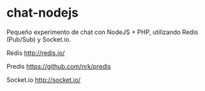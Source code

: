 chat-nodejs
===========

Pequeño experimento de chat con NodeJS + PHP, utilizando Redis (Pub/Sub) y Socket.io.


Redis http://redis.io/

Predis https://github.com/nrk/predis

Socket.io http://socket.io/
